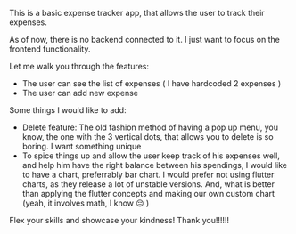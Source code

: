This is a basic expense tracker app, that allows the user to track their expenses.

As of now, there is no backend connected to it. I just want to focus on the frontend functionality.

Let me walk you through the features:
- The user can see the list of expenses ( I have hardcoded 2 expenses )
- The user can add new expense

Some things I would like to add:
- Delete feature: The old fashion method of having a pop up menu, you know, the one with the 3 vertical dots, that allows you to delete is so boring. I want something unique
- To spice things up and allow the user keep track of his expenses well, and help him have the right balance between his spendings, I would like to have a chart, preferrably bar chart. I would prefer not using flutter charts, as they release a lot of unstable versions. And, what is better than applying the flutter concepts and making our own custom chart (yeah, it involves math, I know 😔 )

Flex your skills and showcase your kindness!
Thank you!!!!!!
